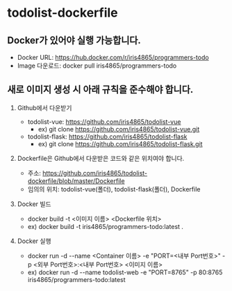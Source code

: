 # todolist-dockerfile

## Docker가 있어야 실행 가능합니다.

- Docker URL: https://hub.docker.com/r/iris4865/programmers-todo
- Image 다운로드: docker pull iris4865/programmers-todo

## 새로 이미지 생성 시 아래 규칙을 준수해야 합니다.

1. Github에서 다운받기

    - todolist-vue: https://github.com/iris4865/todolist-vue
      - ex) git clone https://github.com/iris4865/todolist-vue.git
    - todolist-flask: https://github.com/iris4865/todolist-flask
      - ex) git clone https://github.com/iris4865/todolist-flask.git

2. Dockerfile은 Github에서 다운받은 코드와 같은 위치여야 합니다.
    - 주소: https://github.com/iris4865/todolist-dockerfile/blob/master/Dockerfile
    - 임의의 위치: todolist-vue(폴더), todolist-flask(폴더), Dockerfile

3. Docker 빌드
    - docker build -t <이미지 이름> <Dockerfile 위치>
    - ex) docker build -t iris4865/programmers-todo:latest .

4. Docker 실행
    - docker run -d --name <Container 이름> -e "PORT=<내부 Port번호>" -p <외부 Port번호>:<내부 Port번호> <이미지 이름>
    - ex) docker run -d --name todolist-web -e "PORT=8765" -p 80:8765 iris4865/programmers-todo:latest
